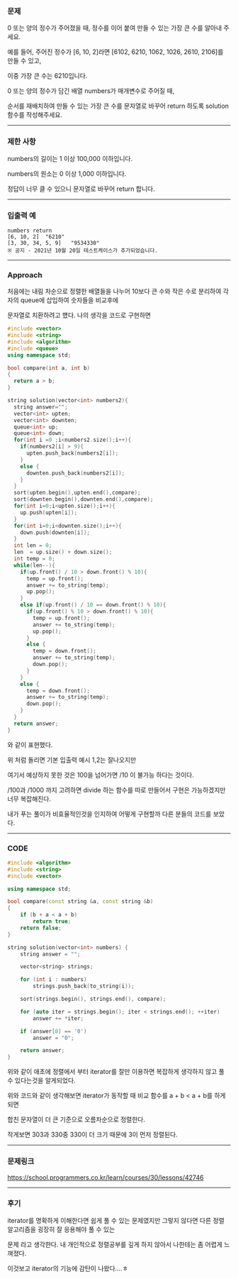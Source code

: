 ### 문제 

0 또는 양의 정수가 주어졌을 때, 정수를 이어 붙여 만들 수 있는 가장 큰 수를 알아내 주세요.

예를 들어, 주어진 정수가 [6, 10, 2]라면 [6102, 6210, 1062, 1026, 2610, 2106]를 만들 수 있고,

이중 가장 큰 수는 6210입니다.

0 또는 양의 정수가 담긴 배열 numbers가 매개변수로 주어질 때, 

순서를 재배치하여 만들 수 있는 가장 큰 수를 문자열로 바꾸어 return 하도록 solution 함수를 작성해주세요.

----------------------------------------------------------------

### 제한 사항

numbers의 길이는 1 이상 100,000 이하입니다.

numbers의 원소는 0 이상 1,000 이하입니다.

정답이 너무 클 수 있으니 문자열로 바꾸어 return 합니다.

----------------------------------------------------------------

### 입출력 예

```
numbers	return
[6, 10, 2]	"6210"
[3, 30, 34, 5, 9]	"9534330"
※ 공지 - 2021년 10월 20일 테스트케이스가 추가되었습니다.
```

----------------------------------------------------------------

### Approach

처음에는 내림 차순으로 정렬한 배열들을 나누어 10보다 큰 수와 작은 수로 분리하여 각자의 queue에 삽입하여 숫자들을 비교후에 

문자열로 치환하려고 헀다. 나의 생각을 코드로 구현하면 

```C++
#include <vector>
#include <string>
#include <algorithm>
#include <queue>
using namespace std;

bool compare(int a, int b)
{
  return a > b;
}

string solution(vector<int> numbers2){
  string answer="";
  vector<int> upten;
  vector<int> downten;
  queue<int> up;
  queue<int> down;
  for(int i =0 ;i<numbers2.size();i++){
    if(numbers2[i] > 9){
      upten.push_back(numbers2[i]);
    }
    else {
      downten.push_back(numbers2[i]);
    }
  }
  sort(upten.begin(),upten.end(),compare);
  sort(downten.begin(),downten.end(),compare);
  for(int i=0;i<upten.size();i++){
    up.push(upten[i]);
  }
  for(int i=0;i<downten.size();i++){
    down.push(downten[i]);
  }
  int len = 0;
  len  = up.size() + down.size();
  int temp = 0;
  while(len--){
    if(up.front() / 10 > down.front() % 10){
      temp = up.front();
      answer += to_string(temp);
      up.pop();
    }
    else if(up.front() / 10 == down.front() % 10){
      if(up.front() % 10 > down.front() % 10){
        temp = up.front();
        answer += to_string(temp);
        up.pop();
      }
      else {
        temp = down.front();
        answer += to_string(temp);
        down.pop();
      }
    }
    else {
      temp = down.front();
      answer += to_string(temp);
      down.pop();
    }
  }
  return answer;
}

```

와 같이 표현했다.

위 처럼 돌리면 기본 입출력 예시 1,2는 잘나오지만 

여기서 예상하지 못한 것은 100을 넘어가면 /10 이 불가능 하다는 것이다.

/100과 /1000 까지 고려하면 divide 하는 함수를 따로 만들어서 구현은 가능하겠지만 너무 복잡해진다.

내가 푸는 풀이가 비효율적인것을 인지하여 어떻게 구현할까 다른 분들의 코드를 보았다.

----------------------------------------------------------------

### CODE

```C++
#include <algorithm>
#include <string>
#include <vector>

using namespace std;

bool compare(const string &a, const string &b)
{
    if (b + a < a + b)
        return true;
    return false;
}

string solution(vector<int> numbers) {
    string answer = "";

    vector<string> strings;

    for (int i : numbers)
        strings.push_back(to_string(i));

    sort(strings.begin(), strings.end(), compare);

    for (auto iter = strings.begin(); iter < strings.end(); ++iter)
        answer += *iter;

    if (answer[0] == '0')
        answer = "0";

    return answer;
}
```

위와 같이 애초에 정렬에서 부터 iterator를 잘만 이용하면 복잡하게 생각하지 않고 풀 수 있다는것을 알게되었다.

위와 코드와 같이 생각해보면 iterator가 동작할 때 비교 함수를 a + b < a + b를 하게되면 

합친 문자열이 더 큰 기준으로 오름차순으로 정렬한다.

작게보면 303과 330중 330이 더 크기 때문에 3이 먼저 정렬된다.

----------------------------------------------------------------

### 문제링크

https://school.programmers.co.kr/learn/courses/30/lessons/42746

----------------------------------------------------------------

### 후기

iterator를 명확하게 이해한다면 쉽게 풀 수 있는 문제였지만 그렇지 않다면 다른 정렬 알고리즘을 굉장히 잘 응용해야 풀 수 있는

문제 라고 생각한다. 내 개인적으로 정렬공부를 깊게 하지 않아서 나한테는 좀 어렵게 느껴졌다.

이것보고 iterator의 기능에 감탄이 나왔다....ㅎ
